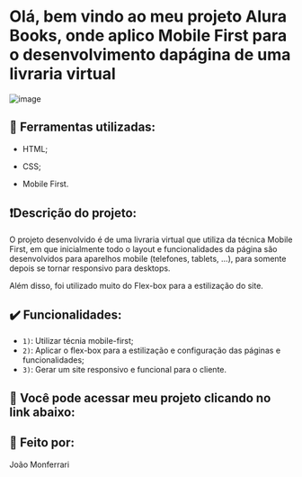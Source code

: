 # Olá, bem vindo ao meu projeto Alura Books, onde aplico Mobile First para o desenvolvimento dapágina de uma livraria virtual

![image](https://github.com/user-attachments/assets/b32b1784-d24b-4913-be7a-a7bfdcb98202)

## :hammer: Ferramentas utilizadas:

* HTML;
  
* CSS;
  
* Mobile First.

## ❗Descrição do projeto:

O projeto desenvolvido é de uma livraria virtual que utiliza da técnica Mobile First, em que inicialmente todo o layout e funcionalidades da página são desenvolvidos para aparelhos mobile (telefones, tablets, ...), para somente depois se tornar responsivo para desktops.

Além disso, foi utilizado muito do Flex-box para a estilização do site.

## ✔️ Funcionalidades:

- `1)`: Utilizar técnia mobile-first;
- `2)`: Aplicar o flex-box para a estilização e configuração das páginas e funcionalidades;
- `3)`: Gerar um site responsivo e funcional para o cliente.

## 🔗 Você pode acessar meu projeto clicando no link abaixo:


## 🔧 Feito por:

João Monferrari
